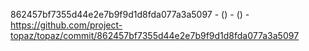862457bf7355d44e2e7b9f9d1d8fda077a3a5097 -  () -  () - https://github.com/project-topaz/topaz/commit/862457bf7355d44e2e7b9f9d1d8fda077a3a5097
